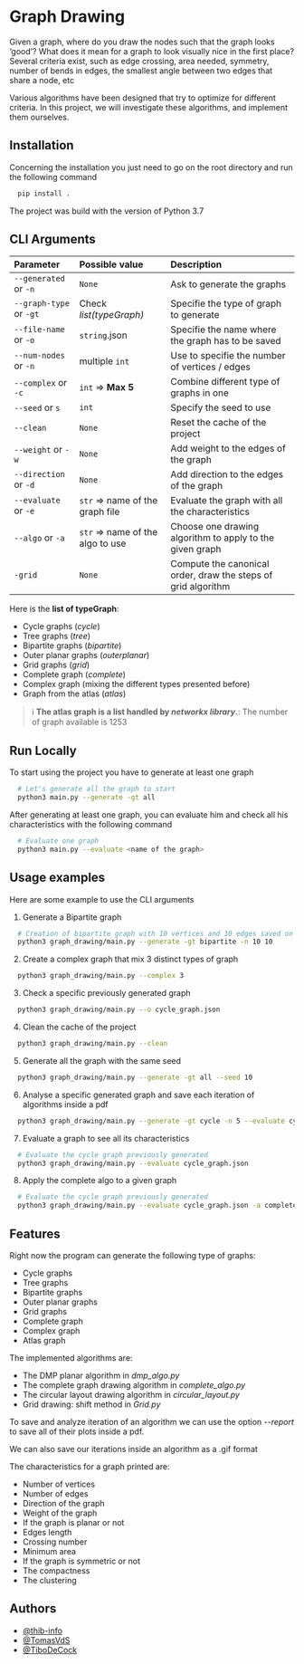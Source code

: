 
# Graph Drawing

Given a graph, where do you draw the nodes such that the graph looks ‘good’? What does it mean for a
graph to look visually nice in the first place? Several criteria exist, such as edge crossing, area needed,
symmetry, number of bends in edges, the smallest angle between two edges that share a node, etc

Various algorithms have been designed that try to optimize for different criteria. In this project, we will
investigate these algorithms, and implement them ourselves.

## Installation

Concerning the installation you just need to go on the root directory and run the following command

```bash
  pip install .
```
The project was build with the version of Python 3.7

## CLI Arguments
| Parameter               | Possible value                     | Description                						                        |
|:------------------------|:-----------------------------------|:---------------------------------------------------------|
| `--generated` or `-n`   | `None`   			                       | Ask to generate the graphs  					                        |
| `--graph-type` or `-gt` | Check *list(typeGraph)*            | Specifie the type of graph to generate  		               |
| `--file-name` or `-o`   | `string`.json 		                   | Specifie the name where the graph has to be saved        |
| `--num-nodes` or `-n`   | multiple `int`  	                  | Use to specifie the number of vertices / edges           |
| `--complex` or `-c`     | `int` => **Max 5**                 | Combine different type of graphs in one                  |
| `--seed` or `s`         | `int`  	                           | Specify the seed to use                                  |
| `--clean`               | `None`  	                          | Reset the cache of the project                           |
| `--weight` or `-w`      | `None`  	                          | Add weight to the edges of the graph                     |
| `--direction` or `-d`   | `None`  	                          | Add direction to the edges of the graph                  |
| `--evaluate` or `-e`    | `str` => name of the graph file  	 | Evaluate the graph with all the characteristics          |
| `--algo` or `-a`        | `str` => name of the algo to use   | Choose one drawing algorithm to apply to the given graph |
| `-grid`                 | `None`  	                         | Compute the canonical order, draw the steps of grid algorithm |

Here is the **list of typeGraph**:
- Cycle graphs (*cycle*)
- Tree graphs (*tree*)
- Bipartite graphs (*bipartite*)
- Outer planar graphs (*outerplanar*)
- Grid graphs (*grid*)
- Complete graph (*complete*)
- Complex graph (mixing the different types presented before)
- Graph from the atlas (*atlas*)

> :information_source: **The atlas graph is a list handled by *networkx library*.**: The number of graph available is 1253

## Run Locally

To start using the project you have to generate at least one graph

```bash
  # Let's generate all the graph to start
  python3 main.py --generate -gt all
```

After generating at least one graph, you can evaluate him and check all his characteristics with the following command

```bash
  # Evaluate one graph
  python3 main.py --evaluate <name of the graph>
```

## Usage examples

Here are some example to use the CLI arguments 

1. Generate a Bipartite graph 
```bash
  # Creation of bipartite graph with 10 vertices and 10 edges saved on the file bipartite_graph.json
  python3 graph_drawing/main.py --generate -gt bipartite -n 10 10
```

2. Create a complex graph that mix 3 distinct types of graph 
```bash
  python3 graph_drawing/main.py --complex 3
```

3. Check a specific previously generated graph
```bash
  python3 graph_drawing/main.py --o cycle_graph.json
```

4. Clean the cache of the project
```bash
  python3 graph_drawing/main.py --clean
```

5. Generate all the graph with the same seed
```bash
  python3 graph_drawing/main.py --generate -gt all --seed 10
```

6. Analyse a specific generated graph and save each iteration of algorithms inside a pdf
```bash
  python3 graph_drawing/main.py --generate -gt cycle -n 5 --evaluate cycle_graph.json --report cycle
```

7. Evaluate a graph to see all its characteristics
```bash
  # Evaluate the cycle graph previously generated
  python3 graph_drawing/main.py --evaluate cycle_graph.json
```

8. Apply the complete algo to a given graph 
```bash
  # Evaluate the cycle graph previously generated
  python3 graph_drawing/main.py --evaluate cycle_graph.json -a complete
```


## Features

Right now the program can generate the following type of graphs:
- Cycle graphs
- Tree graphs
- Bipartite graphs
- Outer planar graphs
- Grid graphs
- Complete graph
- Complex graph
- Atlas graph

The implemented algorithms are:
- The DMP planar algorithm in *dmp_algo.py*
- The complete graph drawing algorithm in *complete_algo.py*
- The circular layout drawing algorithm in *circular_layout.py*
- Grid drawing: shift method in *Grid.py*

To save and analyze iteration of an algorithm we can use the option *--report*
to save all of their plots inside a pdf.

We can also save our iterations inside an algorithm as a .gif format

The characteristics for a graph printed are:
- Number of vertices
- Number of edges
- Direction of the graph
- Weight of the graph
- If the graph is planar or not
- Edges length
- Crossing number
- Minimum area 
- If the graph is symmetric or not
- The compactness
- The clustering


## Authors

- [@thib-info](https://www.github.com/thib-info)
- [@TomasVdS](https://github.com/TomasVdS)
- [@TiboDeCock](https://github.com/TiboDeCock)

